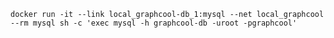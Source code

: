 `docker run -it --link local_graphcool-db_1:mysql --net local_graphcool --rm mysql sh -c 'exec mysql -h graphcool-db -uroot -pgraphcool'`
